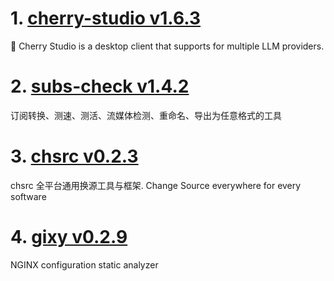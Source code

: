 
# 1. [cherry-studio v1.6.3](https://github.com/CherryHQ/cherry-studio/releases/tag/v1.6.3)  
🍒 Cherry Studio is a desktop client that supports for multiple LLM providers.



# 2. [subs-check v1.4.2](https://github.com/beck-8/subs-check/releases/tag/v1.4.2)  
订阅转换、测速、测活、流媒体检测、重命名、导出为任意格式的工具



# 3. [chsrc v0.2.3](https://github.com/RubyMetric/chsrc/releases/tag/v0.2.3)  
chsrc 全平台通用换源工具与框架. Change Source everywhere for every software



# 4. [gixy v0.2.9](https://github.com/dvershinin/gixy/releases/tag/v0.2.9)  
NGINX configuration static analyzer



